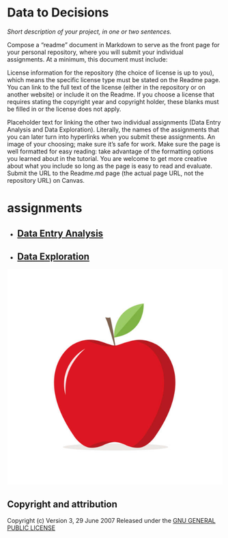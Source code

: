 # **Data to Decisions**

*Short description of your project, in one or two sentences.* 

Compose a “readme” document in Markdown to serve as the front page for your personal repository, where you will submit your individual assignments. At a minimum, this document must include:

License information for the repository (the choice of license is up to you), which means the specific license type must be stated on the Readme page. You can link to the full text of the license (either in the repository or on another website) or include it on the Readme. If you choose a license that requires stating the copyright year and copyright holder, these blanks must be filled in or the license does not apply.

Placeholder text for linking the other two individual assignments (Data Entry Analysis and Data Exploration). Literally, the names of the assignments that you can later turn into hyperlinks when you submit these assignments.
An image of your choosing; make sure it’s safe for work.
Make sure the page is well formatted for easy reading: take advantage of the formatting options you learned about in the tutorial. You are welcome to get more creative about what you include so long as the page is easy to read and evaluate. Submit the URL to the Readme.md page (the actual page URL, not the repository URL) on Canvas.
# assignments
* ## [Data Entry Analysis ]()
* ## [Data Exploration]()

![apple](https://github.com/dscience25/data-to-decision/blob/0940324ca8e5207f89ca8cc3bd796c642fd3f1f0/apple.jpg)
## Copyright and attribution
                      
Copyright (c)  Version 3, 29 June 2007  Released under the [GNU GENERAL PUBLIC LICENSE](https://github.com/dscience25/data-to-decision/commit/8b5a72b214341d5f0443e50449e9bd212ae9a489)
